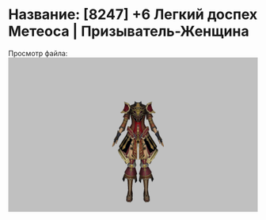 # Название: [8247] +6 Легкий доспех Метеоса | Призыватель-Женщина

Просмотр файла:
![p090030.png](p090030.png)